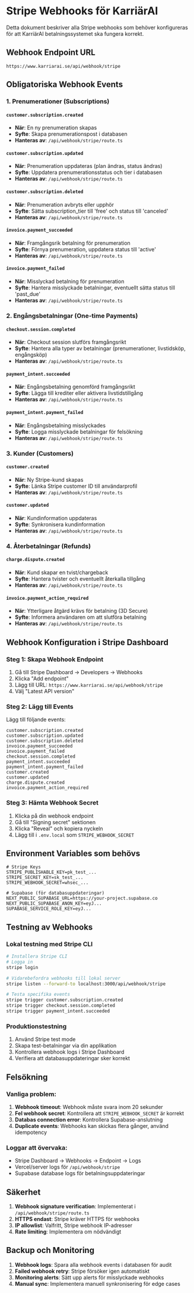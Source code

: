 # Stripe Webhooks för KarriärAI

Detta dokument beskriver alla Stripe webhooks som behöver konfigureras för att KarriärAI betalningssystemet ska fungera korrekt.

## Webhook Endpoint URL
```
https://www.karriarai.se/api/webhook/stripe
```

## Obligatoriska Webhook Events

### 1. Prenumerationer (Subscriptions)

#### `customer.subscription.created`
- **När**: En ny prenumeration skapas
- **Syfte**: Skapa prenumerationspost i databasen
- **Hanteras av**: `/api/webhook/stripe/route.ts`

#### `customer.subscription.updated`
- **När**: Prenumeration uppdateras (plan ändras, status ändras)
- **Syfte**: Uppdatera prenumerationsstatus och tier i databasen
- **Hanteras av**: `/api/webhook/stripe/route.ts`

#### `customer.subscription.deleted`
- **När**: Prenumeration avbryts eller upphör
- **Syfte**: Sätta subscription_tier till 'free' och status till 'canceled'
- **Hanteras av**: `/api/webhook/stripe/route.ts`

#### `invoice.payment_succeeded`
- **När**: Framgångsrik betalning för prenumeration
- **Syfte**: Förnya prenumeration, uppdatera status till 'active'
- **Hanteras av**: `/api/webhook/stripe/route.ts`

#### `invoice.payment_failed`
- **När**: Misslyckad betalning för prenumeration
- **Syfte**: Hantera misslyckade betalningar, eventuellt sätta status till 'past_due'
- **Hanteras av**: `/api/webhook/stripe/route.ts`

### 2. Engångsbetalningar (One-time Payments)

#### `checkout.session.completed`
- **När**: Checkout session slutförs framgångsrikt
- **Syfte**: Hantera alla typer av betalningar (prenumerationer, livstidsköp, engångsköp)
- **Hanteras av**: `/api/webhook/stripe/route.ts`

#### `payment_intent.succeeded`
- **När**: Engångsbetalning genomförd framgångsrikt
- **Syfte**: Lägga till krediter eller aktivera livstidstillgång
- **Hanteras av**: `/api/webhook/stripe/route.ts`

#### `payment_intent.payment_failed`
- **När**: Engångsbetalning misslyckades
- **Syfte**: Logga misslyckade betalningar för felsökning
- **Hanteras av**: `/api/webhook/stripe/route.ts`

### 3. Kunder (Customers)

#### `customer.created`
- **När**: Ny Stripe-kund skapas
- **Syfte**: Länka Stripe customer ID till användarprofil
- **Hanteras av**: `/api/webhook/stripe/route.ts`

#### `customer.updated`
- **När**: Kundinformation uppdateras
- **Syfte**: Synkronisera kundinformation
- **Hanteras av**: `/api/webhook/stripe/route.ts`

### 4. Återbetalningar (Refunds)

#### `charge.dispute.created`
- **När**: Kund skapar en tvist/chargeback
- **Syfte**: Hantera tvister och eventuellt återkalla tillgång
- **Hanteras av**: `/api/webhook/stripe/route.ts`

#### `invoice.payment_action_required`
- **När**: Ytterligare åtgärd krävs för betalning (3D Secure)
- **Syfte**: Informera användaren om att slutföra betalning
- **Hanteras av**: `/api/webhook/stripe/route.ts`

## Webhook Konfiguration i Stripe Dashboard

### Steg 1: Skapa Webhook Endpoint
1. Gå till Stripe Dashboard → Developers → Webhooks
2. Klicka "Add endpoint"
3. Lägg till URL: `https://www.karriarai.se/api/webhook/stripe`
4. Välj "Latest API version"

### Steg 2: Lägg till Events
Lägg till följande events:
```
customer.subscription.created
customer.subscription.updated  
customer.subscription.deleted
invoice.payment_succeeded
invoice.payment_failed
checkout.session.completed
payment_intent.succeeded
payment_intent.payment_failed
customer.created
customer.updated
charge.dispute.created
invoice.payment_action_required
```

### Steg 3: Hämta Webhook Secret
1. Klicka på din webhook endpoint
2. Gå till "Signing secret" sektionen
3. Klicka "Reveal" och kopiera nyckeln
4. Lägg till i `.env.local` som `STRIPE_WEBHOOK_SECRET`

## Environment Variables som behövs

```env
# Stripe Keys
STRIPE_PUBLISHABLE_KEY=pk_test_...
STRIPE_SECRET_KEY=sk_test_...
STRIPE_WEBHOOK_SECRET=whsec_...

# Supabase (för databasuppdateringar)
NEXT_PUBLIC_SUPABASE_URL=https://your-project.supabase.co
NEXT_PUBLIC_SUPABASE_ANON_KEY=eyJ...
SUPABASE_SERVICE_ROLE_KEY=eyJ...
```

## Testning av Webhooks

### Lokal testning med Stripe CLI
```bash
# Installera Stripe CLI
# Logga in
stripe login

# Vidarebefordra webhooks till lokal server
stripe listen --forward-to localhost:3000/api/webhook/stripe

# Testa specifika events
stripe trigger customer.subscription.created
stripe trigger checkout.session.completed
stripe trigger payment_intent.succeeded
```

### Produktionstestning
1. Använd Stripe test mode
2. Skapa test-betalningar via din applikation
3. Kontrollera webhook logs i Stripe Dashboard
4. Verifiera att databasuppdateringar sker korrekt

## Felsökning

### Vanliga problem:
1. **Webhook timeout**: Webhook måste svara inom 20 sekunder
2. **Fel webhook secret**: Kontrollera att `STRIPE_WEBHOOK_SECRET` är korrekt
3. **Databas connection error**: Kontrollera Supabase-anslutning
4. **Duplicate events**: Webhooks kan skickas flera gånger, använd idempotency

### Loggar att övervaka:
- Stripe Dashboard → Webhooks → Endpoint → Logs
- Vercel/server logs för `/api/webhook/stripe`
- Supabase database logs för betalningsuppdateringar

## Säkerhet

1. **Webhook signature verification**: Implementerat i `/api/webhook/stripe/route.ts`
2. **HTTPS endast**: Stripe kräver HTTPS för webhooks
3. **IP allowlist**: Valfritt, Stripe webhook IP-adresser
4. **Rate limiting**: Implementera om nödvändigt

## Backup och Monitoring

1. **Webhook logs**: Spara alla webhook events i databasen för audit
2. **Failed webhook retry**: Stripe försöker igen automatiskt
3. **Monitoring alerts**: Sätt upp alerts för misslyckade webhooks
4. **Manual sync**: Implementera manuell synkronisering för edge cases 